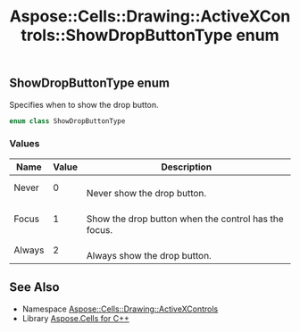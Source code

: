 ﻿---
title: Aspose::Cells::Drawing::ActiveXControls::ShowDropButtonType enum
linktitle: ShowDropButtonType
second_title: Aspose.Cells for C++ API Reference
description: 'Aspose::Cells::Drawing::ActiveXControls::ShowDropButtonType enum. Specifies when to show the drop button in C++.'
type: docs
weight: 3000
url: /cpp/aspose.cells.drawing.activexcontrols/showdropbuttontype/
---
## ShowDropButtonType enum


Specifies when to show the drop button.

```cpp
enum class ShowDropButtonType
```

### Values

| Name | Value | Description |
| --- | --- | --- |
| Never | 0 | <br>Never show the drop button. |
| Focus | 1 | <br>Show the drop button when the control has the focus. |
| Always | 2 | <br>Always show the drop button. |

## See Also

* Namespace [Aspose::Cells::Drawing::ActiveXControls](../)
* Library [Aspose.Cells for C++](../../)

